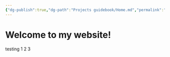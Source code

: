 ```yaml
---
{"dg-publish":true,"dg-path":"Projects guidebook/Home.md","permalink":"/projects-guidebook/home/","tags":["gardenEntry"]}
---
```


# Welcome to my website!

testing 1 2 3

